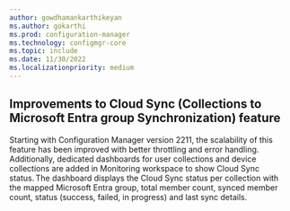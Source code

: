 ```yaml
---
author: gowdhamankarthikeyan
ms.author: gokarthi
ms.prod: configuration-manager
ms.technology: configmgr-core
ms.topic: include
ms.date: 11/30/2022
ms.localizationpriority: medium
---
```

<!-- please update author details and remove this comment afterwards-->

## <a name="bkmk_coll_aad_group_sync"></a> Improvements to Cloud Sync (Collections to Microsoft Entra group Synchronization) feature
Starting with Configuration Manager version 2211, the scalability of this feature has been improved with better throttling and error handling. Additionally, dedicated dashboards for user collections and device collections are added in Monitoring workspace to show Cloud Sync status. The dashboard displays the Cloud Sync status per collection with the mapped Microsoft Entra group, total member count, synced member count, status (success, failed, in progress) and last sync details. 


<!--For more information, see [Synchronize collections to Azure Active Directory Group](../../clients/manage/collections/synchronize-collections-aadgroup.md).-->

<!--14716797-->
